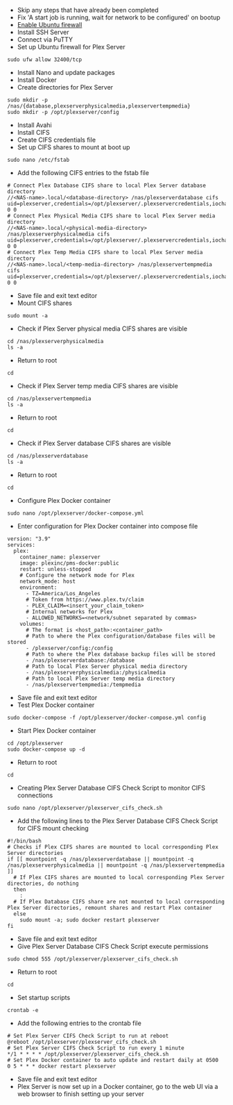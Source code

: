 * Skip any steps that have already been completed<br>
* Fix 'A start job is running, wait for network to be configured' on bootup<br>
* [Enable Ubuntu firewall](enable_ubuntu-firewall.md)<br>
* Install SSH Server<br>
* Connect via PuTTY<br>
* Set up Ubuntu firewall for Plex Server<br>
```
sudo ufw allow 32400/tcp
```
* Install Nano and update packages<br>
* Install Docker<br>
* Create directories for Plex Server<br>
```
sudo mkdir -p /nas/{database,plexserverphysicalmedia,plexservertempmedia}
sudo mkdir -p /opt/plexserver/config
```
* Install Avahi<br>
* Install CIFS<br>
* Create CIFS credentials file<br>
* Set up CIFS shares to mount at boot up<br>
```
sudo nano /etc/fstab
```
* Add the following CIFS entries to the fstab file
```
# Connect Plex Database CIFS share to local Plex Server database directory
//<NAS-name>.local/<database-directory> /nas/plexserverdatabase cifs uid=plexserver,credentials=/opt/plexserver/.plexservercredentials,iocharset=utf8 0 0
# Connect Plex Physical Media CIFS share to local Plex Server media directory
//<NAS-name>.local/<physical-media-directory> /nas/plexserverphysicalmedia cifs uid=plexserver,credentials=/opt/plexserver/.plexservercredentials,iocharset=utf8 0 0
# Connect Plex Temp Media CIFS share to local Plex Server media directory
//<NAS-name>.local/<temp-media-directory> /nas/plexservertempmedia cifs uid=plexserver,credentials=/opt/plexserver/.plexservercredentials,iocharset=utf8 0 0
```
* Save file and exit text editor<br>
* Mount CIFS shares
```
sudo mount -a
```
* Check if Plex Server physical media CIFS shares are visible
```
cd /nas/plexserverphysicalmedia
ls -a
```
* Return to root
```
cd
```
* Check if Plex Server temp media CIFS shares are visible
```
cd /nas/plexservertempmedia
ls -a
```
* Return to root
```
cd
```
* Check if Plex Server database CIFS shares are visible
```
cd /nas/plexserverdatabase
ls -a
```
* Return to root
```
cd
```
* Configure Plex Docker container
```
sudo nano /opt/plexserver/docker-compose.yml
```
* Enter configuration for Plex Docker container into compose file
```
version: "3.9"
services:
  plex:
    container_name: plexserver
    image: plexinc/pms-docker:public
    restart: unless-stopped
    # Configure the network mode for Plex
    network_mode: host
    environment:
      - TZ=America/Los_Angeles
      # Token from https://www.plex.tv/claim
      - PLEX_CLAIM=<insert_your_claim_token>
      # Internal networks for Plex
      - ALLOWED_NETWORKS=<network/subnet separated by commas>
    volumes:
      # The format is <host_path>:<container_path>
      # Path to where the Plex configuration/database files will be stored
      - /plexserver/config:/config
      # Path to where the Plex database backup files will be stored
      - /nas/plexserverdatabase:/database
      # Path to local Plex Server physical media directory
      - /nas/plexserverphysicalmedia:/physicalmedia
      # Path to local Plex Server temp media directory
      - /nas/plexservertempmedia:/tempmedia
```
* Save file and exit text editor<br>
* Test Plex Docker container
```
sudo docker-compose -f /opt/plexserver/docker-compose.yml config
```
* Start Plex Docker container
```
cd /opt/plexserver
sudo docker-compose up -d
```
* Return to root
```
cd
```
* Creating Plex Server Database CIFS Check Script to monitor CIFS connections
```
sudo nano /opt/plexserver/plexserver_cifs_check.sh
```
* Add the following lines to the Plex Server Database CIFS Check Script for CIFS mount checking
```
#!/bin/bash
# Checks if Plex CIFS shares are mounted to local corresponding Plex Server directories
if [[ mountpoint -q /nas/plexserverdatabase || mountpoint -q /nas/plexserverphysicalmedia || mountpoint -q /nas/plexservertempmedia ]]
  # If Plex CIFS shares are mounted to local corresponding Plex Server directories, do nothing
  then
    :
  # If Plex Database CIFS share are not mounted to local corresponding Plex Server directories, remount shares and restart Plex container
  else
    sudo mount -a; sudo docker restart plexserver
fi
```
* Save file and exit text editor<br>
* Give Plex Server Database CIFS Check Script execute permissions
```
sudo chmod 555 /opt/plexserver/plexserver_cifs_check.sh
```
* Return to root
```
cd
```
* Set startup scripts
```
crontab -e
```
* Add the following entries to the crontab file
```
# Set Plex Server CIFS Check Script to run at reboot
@reboot /opt/plexserver/plexserver_cifs_check.sh
# Set Plex Server CIFS Check Script to run every 1 minute
*/1 * * * * /opt/plexserver/plexserver_cifs_check.sh
# Set Plex Docker container to auto update and restart daily at 0500
0 5 * * * docker restart plexserver
```
* Save file and exit text editor
* Plex Server is now set up in a Docker container, go to the web UI via a web browser to finish setting up your server
